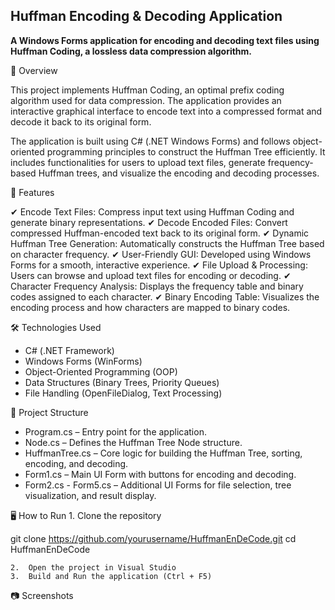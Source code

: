 ## **Huffman Encoding & Decoding Application**

**A Windows Forms application for encoding and decoding text files using Huffman Coding, a lossless data compression algorithm.**

📌 Overview

This project implements Huffman Coding, an optimal prefix coding algorithm used for data compression. The application provides an interactive graphical interface to encode text into a compressed format and decode it back to its original form.

The application is built using C# (.NET Windows Forms) and follows object-oriented programming principles to construct the Huffman Tree efficiently. It includes functionalities for users to upload text files, generate frequency-based Huffman trees, and visualize the encoding and decoding processes.

🚀 Features

✔ Encode Text Files: Compress input text using Huffman Coding and generate binary representations.
✔ Decode Encoded Files: Convert compressed Huffman-encoded text back to its original form.
✔ Dynamic Huffman Tree Generation: Automatically constructs the Huffman Tree based on character frequency.
✔ User-Friendly GUI: Developed using Windows Forms for a smooth, interactive experience.
✔ File Upload & Processing: Users can browse and upload text files for encoding or decoding.
✔ Character Frequency Analysis: Displays the frequency table and binary codes assigned to each character.
✔ Binary Encoding Table: Visualizes the encoding process and how characters are mapped to binary codes.

🛠️ Technologies Used
- C# (.NET Framework)
- Windows Forms (WinForms)
- Object-Oriented Programming (OOP)
- Data Structures (Binary Trees, Priority Queues)
- File Handling (OpenFileDialog, Text Processing)

📂 Project Structure
- Program.cs – Entry point for the application.
- Node.cs – Defines the Huffman Tree Node structure.
- HuffmanTree.cs – Core logic for building the Huffman Tree, sorting, encoding, and decoding.
- Form1.cs – Main UI Form with buttons for encoding and decoding.
- Form2.cs - Form5.cs – Additional UI Forms for file selection, tree visualization, and result display.

🖥️ How to Run
	1.	Clone the repository

git clone https://github.com/yourusername/HuffmanEnDeCode.git
cd HuffmanEnDeCode


	2.	Open the project in Visual Studio
	3.	Build and Run the application (Ctrl + F5)

📷 Screenshots
